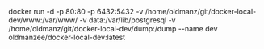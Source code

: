 docker run -d -p 80:80 -p 6432:5432 -v /home/oldmanz/git/docker-local-dev/www:/var/www/ -v data:/var/lib/postgresql -v /home/oldmanz/git/docker-local-dev/dump:/dump --name dev oldmanzee/docker-local-dev:latest 